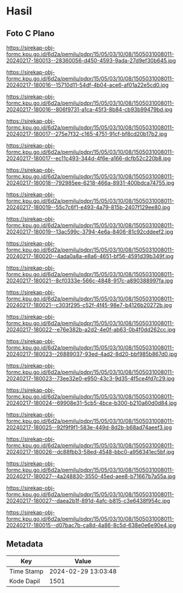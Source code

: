 # Hasil

## Foto C Plano

https://sirekap-obj-formc.kpu.go.id/6d2a/pemilu/pdpr/15/05/03/10/08/1505031008011-20240217-180013--28360056-d450-4593-9ada-27d9ef30b645.jpg

https://sirekap-obj-formc.kpu.go.id/6d2a/pemilu/pdpr/15/05/03/10/08/1505031008011-20240217-180016--15710d11-54df-4b04-ace6-af01a22e5cd0.jpg

https://sirekap-obj-formc.kpu.go.id/6d2a/pemilu/pdpr/15/05/03/10/08/1505031008011-20240217-180016--806f9731-a1ca-45f3-8b84-cb93b99479bd.jpg

https://sirekap-obj-formc.kpu.go.id/6d2a/pemilu/pdpr/15/05/03/10/08/1505031008011-20240217-180017--275e7f32-c165-4751-91cf-bf8cd20b17b2.jpg

https://sirekap-obj-formc.kpu.go.id/6d2a/pemilu/pdpr/15/05/03/10/08/1505031008011-20240217-180017--ec11c493-344d-4f6e-a166-dcfb52c220b8.jpg

https://sirekap-obj-formc.kpu.go.id/6d2a/pemilu/pdpr/15/05/03/10/08/1505031008011-20240217-180018--792985ee-6218-466a-8931-400bdca74755.jpg

https://sirekap-obj-formc.kpu.go.id/6d2a/pemilu/pdpr/15/05/03/10/08/1505031008011-20240217-180019--55c7c6f1-e493-4a79-815b-2407f129ee80.jpg

https://sirekap-obj-formc.kpu.go.id/6d2a/pemilu/pdpr/15/05/03/10/08/1505031008011-20240217-180019--13ac599c-3794-4e6a-8406-81c92cddeef2.jpg

https://sirekap-obj-formc.kpu.go.id/6d2a/pemilu/pdpr/15/05/03/10/08/1505031008011-20240217-180020--4ada0a8a-e8a6-4651-bf56-4591d39b349f.jpg

https://sirekap-obj-formc.kpu.go.id/6d2a/pemilu/pdpr/15/05/03/10/08/1505031008011-20240217-180021--8cf0333e-566c-4848-917c-a890388997fa.jpg

https://sirekap-obj-formc.kpu.go.id/6d2a/pemilu/pdpr/15/05/03/10/08/1505031008011-20240217-180021--c303f295-c52f-4f45-98e7-b4126b20272b.jpg

https://sirekap-obj-formc.kpu.go.id/6d2a/pemilu/pdpr/15/05/03/10/08/1505031008011-20240217-180022--e76e382b-a2d2-4e0f-ab63-0b4f0dd262cc.jpg

https://sirekap-obj-formc.kpu.go.id/6d2a/pemilu/pdpr/15/05/03/10/08/1505031008011-20240217-180023--26889037-93ed-4ad2-8d20-bbf985b867d0.jpg

https://sirekap-obj-formc.kpu.go.id/6d2a/pemilu/pdpr/15/05/03/10/08/1505031008011-20240217-180023--73ee32e0-e950-43c3-9d35-4f5ce4fd7c29.jpg

https://sirekap-obj-formc.kpu.go.id/6d2a/pemilu/pdpr/15/05/03/10/08/1505031008011-20240217-180024--69908e31-5cb5-4bce-b300-b210a60d0d84.jpg

https://sirekap-obj-formc.kpu.go.id/6d2a/pemilu/pdpr/15/05/03/10/08/1505031008011-20240217-180025--92f9f9f1-583e-449d-8d2b-b68ad74aeef3.jpg

https://sirekap-obj-formc.kpu.go.id/6d2a/pemilu/pdpr/15/05/03/10/08/1505031008011-20240217-180026--dc88fbb3-58ed-4548-bbc0-a956341ec5bf.jpg

https://sirekap-obj-formc.kpu.go.id/6d2a/pemilu/pdpr/15/05/03/10/08/1505031008011-20240217-180027--4a248830-3550-45ed-aee8-b71667b7a55a.jpg

https://sirekap-obj-formc.kpu.go.id/6d2a/pemilu/pdpr/15/05/03/10/08/1505031008011-20240217-180027--daea2b1f-891d-4afc-b815-c3e6438f954c.jpg

https://sirekap-obj-formc.kpu.go.id/6d2a/pemilu/pdpr/15/05/03/10/08/1505031008011-20240217-180015--d07bac7b-ca8d-4a86-8c5d-638e0e6e90e4.jpg


## Metadata

| Key        | Value               |
| ---------- | ------------------- |
| Time Stamp | 2024-02-29 13:03:48 |
| Kode Dapil | 1501                |



